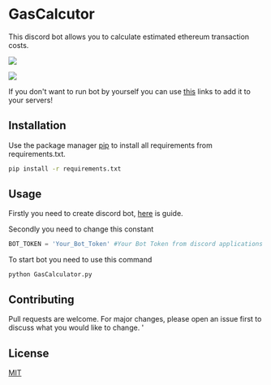 # GasCalcutor

This discord bot allows you to calculate estimated ethereum transaction costs.

![](https://media.discordapp.net/attachments/607052288842006534/1028023303790665809/2022-10-07_22.17.27.png)

![](https://cdn.discordapp.com/attachments/607052288842006534/1028026547438878831/2022-10-07_22.30.22.png)

If you don't want to run bot by yourself you can use [this](https://discord.com/api/oauth2/authorize?client_id=1027852498075144252&permissions=2147485696&scope=bot%20applications.commands) links to add it to your servers!


## Installation

Use the package manager [pip](https://pip.pypa.io/en/stable/) to install all requirements from requirements.txt.

```bash
pip install -r requirements.txt
```

## Usage

Firstly you need to create discord bot, [here](https://discordpy.readthedocs.io/en/stable/discord.html) is guide.

Secondly you need to change this constant

```python
BOT_TOKEN = 'Your_Bot_Token' #Your Bot Token from discord applications
```
To start bot you need to use this command
```
python GasCalculator.py
```

## Contributing
Pull requests are welcome. For major changes, please open an issue first to discuss what you would like to change.
'
## License
[MIT](https://choosealicense.com/licenses/mit/)